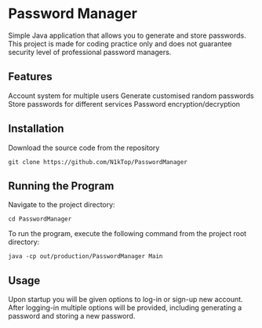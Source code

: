 # Password Manager

Simple Java application that allows you to generate and store passwords. This project is made for coding practice only and does not guarantee security level of professional password managers.

## Features

Account system for multiple users
Generate customised random passwords
Store passwords for different services
Password encryption/decryption

## Installation

Download the source code from the repository

```
git clone https://github.com/N1kTop/PasswordManager
```


## Running the Program

Navigate to the project directory:

```
cd PasswordManager
```

To run the program, execute the following command from the project root directory:
```
java -cp out/production/PasswordManager Main
```


## Usage

Upon startup you will be given options to log-in or sign-up new account. After logging-in multiple options will be provided, including generating a password and storing a new password.

